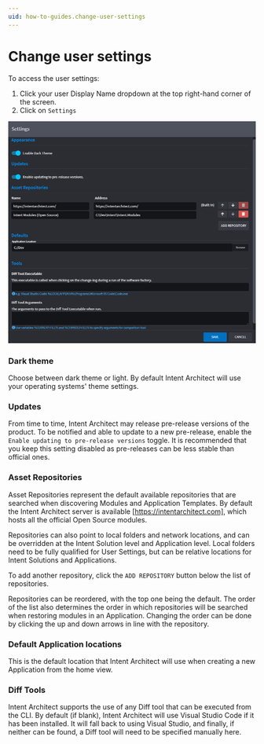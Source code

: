 ```yaml
---
uid: how-to-guides.change-user-settings
---
```

# Change user settings
To access the user settings:
1. Click your user Display Name dropdown at the top 
right-hand corner of the screen.
2. Click on `Settings`

![User Settings](images/user-settings.png)
### Dark theme
Choose between dark theme or light. By default Intent Architect will use your operating systems' theme settings.

### Updates
From time to time, Intent Architect may release pre-release versions of the product. To be notified and able to update to a new pre-release, enable the `Enable updating to pre-release versions` toggle. It is recommended that you keep this setting disabled as pre-releases can be less stable than official ones. 

### Asset Repositories
Asset Repositories represent the default available repositories that are searched when discovering Modules and Application Templates. By default the Intent Architect server is available [https://intentarchitect.com], which hosts all the official Open Source modules.

Repositories can also point to local folders and network locations, and can be overridden at the Intent Solution level and Application level. Local folders need to be fully qualified for User Settings, but can be relative locations for Intent Solutions and Applications.

To add another repository, click the `ADD REPOSITORY` button below the list of repositories.

Repositories can be reordered, with the top one being the default. The order of the list also determines the order in which repositories will be searched when restoring modules in an Application. Changing the order can be done by clicking the up and down arrows in line with the repository.

### Default Application locations
This is the default location that Intent Architect will use when creating a new Application from the home view.

### Diff Tools
Intent Architect supports the use of any Diff tool that can be executed from the CLI. By default (if blank), Intent Architect will use Visual Studio Code if it has been installed. It will fall back to using Visual Studio, and finally, if neither can be found, a Diff tool will need to be specified manually here.